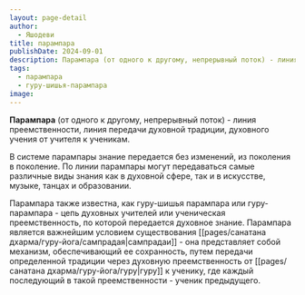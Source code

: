 ```yaml
---
layout: page-detail
author:
  - Яшодеви
title: парампара
publishDate: 2024-09-01
description: Парампара (от одного к другому, непрерывный поток) - линия преемственности, линия передачи духовной традиции, духовного учения от учителя к ученикам.
tags:
  - парампара
  - гуру-шишья-парампара
image:
---
```

**Парампара** (от одного к другому, непрерывный поток) - 
линия преемственности, линия передачи духовной традиции, духовного учения от учителя к ученикам. 

В системе парампары знание передается без изменений, из поколения в поколение. По линии парампары могут передаваться самые различные виды знания как в духовной сфере, так и в искусстве, музыке, танцах и образовании. 

Парампара также известна, как гуру-шишья парампара или гуру-парампара - цепь духовных учителей или ученическая преемственность, по которой передается духовное знание. Парампара является важнейшим условием существования [[pages/санатана дхарма/гуру-йога/сампрадая|сампрадаи]] - она представляет собой механизм, обеспечивающий ее сохранность, путем передачи определенной традиции через духовную преемственность от [[pages/санатана дхарма/гуру-йога/гуру|гуру]] к ученику, где каждый последующий в такой преемственности - ученик предыдущего.

